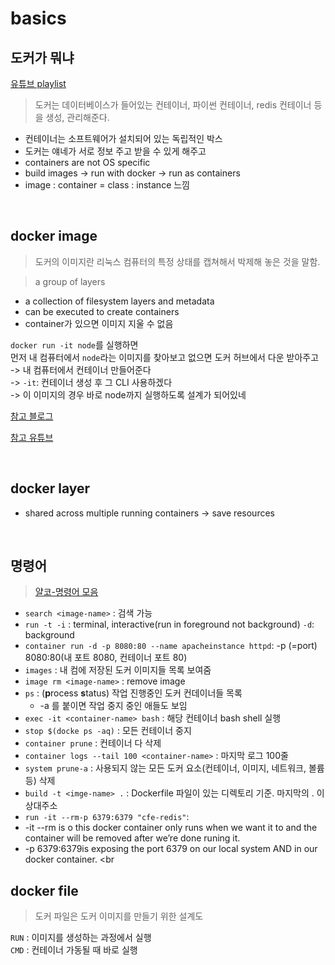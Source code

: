 # basics

## 도커가 뭐냐
[유튜브 playlist](https://www.youtube.com/watch?v=o6o5N4S5k84&list=PLOLrQ9Pn6cazCfL7v4CdaykNoWMQymM_C&index=3)
> 도커는 데이터베이스가 들어있는 컨테이너, 파이썬 컨테이너, redis 컨테이너 등을 생성, 관리해준다.

- 컨테이너는 소프트웨어가 설치되어 있는 독립적인 박스 
- 도커는 얘네가 서로 정보 주고 받을 수 있게 해주고
- containers are not OS specific
- build images -> run with docker -> run as containers
- image : container = class : instance 느낌

<br>

## docker image
> 도커의 이미지란 리눅스 컴퓨터의 특정 상태를 캡쳐해서 박제해 놓은 것을 말함.

> a group of layers
- a collection of filesystem layers and metadata
- can be executed to create containers
- container가 있으면 이미지 지울 수 없음

`docker run -it node`를 실행하면 <br>
먼저 내 컴퓨터에서 `node`라는 이미지를 찾아보고 없으면 도커 허브에서 다운 받아주고 <br>
-> 내 컴퓨터에서 컨테이너 만들어준다 <br>
-> `-it`: 컨테이너 생성 후 그 CLI 사용하겠다 <br>
-> 이 이미지의 경우 바로 node까지 실행하도록 설계가 되어있네

[참고 블로그](https://www.44bits.io/ko/post/why-should-i-use-docker-container#%EC%84%9C%EB%B2%84%EB%A5%BC-%EC%BD%94%EB%93%9C%EB%A1%9C-%EA%B5%AC%EC%84%B1%ED%95%98%EA%B3%A0-%EA%B4%80%EB%A6%AC%ED%95%98%EB%8A%94-%EB%8B%A4%EC%96%91%ED%95%9C-%EB%B0%A9%EB%B2%95)


[참고 유튜브](https://www.youtube.com/watch?v=hWPv9LMlme8&t=8s)

<br>

## docker layer
- shared across multiple running containers -> save resources



<br>

## 명령어
> [얄코-명령어 모음](https://www.yalco.kr/36_docker/) <br>

- `search <image-name>` : 검색 가능
- `run -t -i` : terminal, interactive(run in foreground not background) `-d`: background
- `container run -d -p 8080:80 --name apacheinstance httpd`: -p (=port) 8080:80(내 포트 8080, 컨테이너 포트 80)
- `images` : 내 컴에 저장된 도커 이미지들 목록 보여줌 <br>
- `image rm <image-name>` : remove image
- `ps` : (**p**rocess **s**tatus) 작업 진행중인 도커 컨데이너들 목록 <br>
  - -a 를 붙이면 작업 중지 중인 애들도 보임 <br>
- `exec -it <container-name> bash` : 해당 컨테이너 bash shell 실행 <br>
- `stop $(docke ps -aq)` : 모든 컨테이너 중지 <br>
- `container prune` : 컨테이너 다 삭제
- `container logs --tail 100 <container-name>` : 마지막 로그 100줄 
- `system prune-a` : 사용되지 않는 모든 도커 요소(컨테이너, 이미지, 네트워크, 볼륨 등) 삭제 <br> 
- `build -t <imge-name> .` : Dockerfile 파일이 있는 디렉토리 기준.  마지막의 . 이 상대주소
- `run -it --rm-p 6379:6379 "cfe-redis"`: 
- -it --rm is o this docker container only runs when we want it to and the container will be removed after we’re done runing it.
- -p 6379:6379is exposing the port 6379 on our local system AND in our docker container.
<br
## docker file
> 도커 파일은 도커 이미지를 만들기 위한 설계도

`RUN` : 이미지를 생성하는 과정에서 실행 <br>
`CMD` : 컨테이너 가동될 때 바로 실행 <br>
